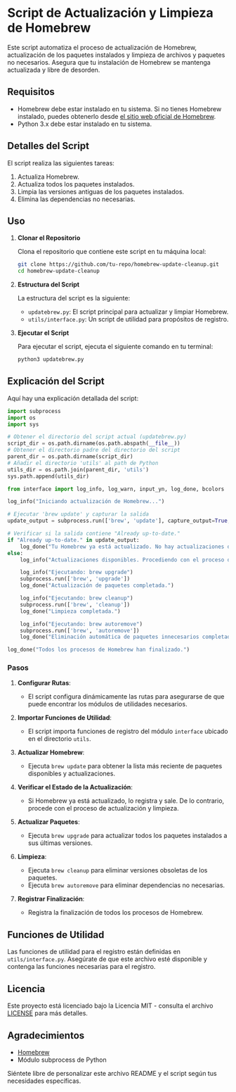 # Script de Actualización y Limpieza de Homebrew

Este script automatiza el proceso de actualización de Homebrew, actualización de los paquetes instalados y limpieza de archivos y paquetes no necesarios. Asegura que tu instalación de Homebrew se mantenga actualizada y libre de desorden.

## Requisitos

- Homebrew debe estar instalado en tu sistema. Si no tienes Homebrew instalado, puedes obtenerlo desde [el sitio web oficial de Homebrew](https://brew.sh/).
- Python 3.x debe estar instalado en tu sistema.

## Detalles del Script

El script realiza las siguientes tareas:
1. Actualiza Homebrew.
2. Actualiza todos los paquetes instalados.
3. Limpia las versiones antiguas de los paquetes instalados.
4. Elimina las dependencias no necesarias.

## Uso

1. **Clonar el Repositorio**

   Clona el repositorio que contiene este script en tu máquina local:

   ```sh
   git clone https://github.com/tu-repo/homebrew-update-cleanup.git
   cd homebrew-update-cleanup
   ```

2. **Estructura del Script**

   La estructura del script es la siguiente:
   
   - `updatebrew.py`: El script principal para actualizar y limpiar Homebrew.
   - `utils/interface.py`: Un script de utilidad para propósitos de registro.

3. **Ejecutar el Script**

   Para ejecutar el script, ejecuta el siguiente comando en tu terminal:

   ```sh
   python3 updatebrew.py
   ```

## Explicación del Script

Aquí hay una explicación detallada del script:

```python
import subprocess
import os
import sys

# Obtener el directorio del script actual (updatebrew.py)
script_dir = os.path.dirname(os.path.abspath(__file__))
# Obtener el directorio padre del directorio del script
parent_dir = os.path.dirname(script_dir)
# Añadir el directorio 'utils' al path de Python
utils_dir = os.path.join(parent_dir, 'utils')
sys.path.append(utils_dir)

from interface import log_info, log_warn, input_yn, log_done, bcolors

log_info("Iniciando actualización de Homebrew...")

# Ejecutar 'brew update' y capturar la salida
update_output = subprocess.run(['brew', 'update'], capture_output=True, text=True).stdout

# Verificar si la salida contiene "Already up-to-date."
if "Already up-to-date." in update_output:
    log_done("Tu Homebrew ya está actualizado. No hay actualizaciones disponibles.")
else:
    log_info("Actualizaciones disponibles. Procediendo con el proceso de actualización y limpieza.")

    log_info("Ejecutando: brew upgrade")
    subprocess.run(['brew', 'upgrade'])
    log_done("Actualización de paquetes completada.")

    log_info("Ejecutando: brew cleanup")
    subprocess.run(['brew', 'cleanup'])
    log_done("Limpieza completada.")

    log_info("Ejecutando: brew autoremove")
    subprocess.run(['brew', 'autoremove'])
    log_done("Eliminación automática de paquetes innecesarios completada.")

log_done("Todos los procesos de Homebrew han finalizado.")
```

### Pasos

1. **Configurar Rutas**:
   - El script configura dinámicamente las rutas para asegurarse de que puede encontrar los módulos de utilidades necesarios.

2. **Importar Funciones de Utilidad**:
   - El script importa funciones de registro del módulo `interface` ubicado en el directorio `utils`.

3. **Actualizar Homebrew**:
   - Ejecuta `brew update` para obtener la lista más reciente de paquetes disponibles y actualizaciones.

4. **Verificar el Estado de la Actualización**:
   - Si Homebrew ya está actualizado, lo registra y sale. De lo contrario, procede con el proceso de actualización y limpieza.

5. **Actualizar Paquetes**:
   - Ejecuta `brew upgrade` para actualizar todos los paquetes instalados a sus últimas versiones.

6. **Limpieza**:
   - Ejecuta `brew cleanup` para eliminar versiones obsoletas de los paquetes.
   - Ejecuta `brew autoremove` para eliminar dependencias no necesarias.

7. **Registrar Finalización**:
   - Registra la finalización de todos los procesos de Homebrew.

## Funciones de Utilidad

Las funciones de utilidad para el registro están definidas en `utils/interface.py`. Asegúrate de que este archivo esté disponible y contenga las funciones necesarias para el registro.

## Licencia

Este proyecto está licenciado bajo la Licencia MIT - consulta el archivo [LICENSE](LICENSE) para más detalles.

## Agradecimientos

- [Homebrew](https://brew.sh/)
- Módulo subprocess de Python

Siéntete libre de personalizar este archivo README y el script según tus necesidades específicas.
